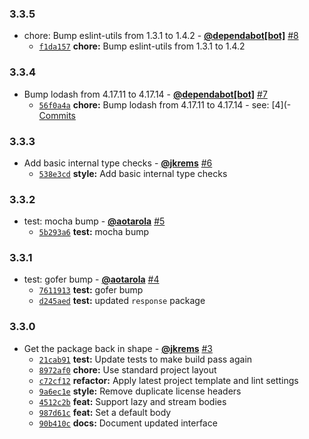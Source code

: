 ### 3.3.5

* chore: Bump eslint-utils from 1.3.1 to 1.4.2 - **[@dependabot[bot]](https://github.com/apps/dependabot)** [#8](https://github.com/groupon/quinn/pull/8)
  - [`f1da157`](https://github.com/groupon/quinn/commit/f1da15730d9408f63ff07505bdaf7326a331d385) **chore:** Bump eslint-utils from 1.3.1 to 1.4.2


### 3.3.4

* Bump lodash from 4.17.11 to 4.17.14 - **[@dependabot[bot]](https://github.com/apps/dependabot)** [#7](https://github.com/groupon/quinn/pull/7)
  - [`56f0a4a`](https://github.com/groupon/quinn/commit/56f0a4ae4b8bcc74f7432ec7adce7d48fbe60b5d) **chore:** Bump lodash from 4.17.11 to 4.17.14 - see: [4](- [Commits](https://github.com/lodash/lodash/compare/4)


### 3.3.3

* Add basic internal type checks - **[@jkrems](https://github.com/jkrems)** [#6](https://github.com/groupon/quinn/pull/6)
  - [`538e3cd`](https://github.com/groupon/quinn/commit/538e3cd6e9f3e03347a0dc9e10944ac02ac854da) **style:** Add basic internal type checks


### 3.3.2

* test: mocha bump - **[@aotarola](https://github.com/aotarola)** [#5](https://github.com/groupon/quinn/pull/5)
  - [`5b293a6`](https://github.com/groupon/quinn/commit/5b293a6fb7e20313a860fd33c945e5ad60aa66b7) **test:** mocha bump


### 3.3.1

* test: gofer bump - **[@aotarola](https://github.com/aotarola)** [#4](https://github.com/groupon/quinn/pull/4)
  - [`7611913`](https://github.com/groupon/quinn/commit/76119131d8128bd2ec1aed98f246121f9f8a6bfb) **test:** gofer bump
  - [`d245aed`](https://github.com/groupon/quinn/commit/d245aed67631f4162accfc526f6cf6ab8c8c1a2f) **test:** updated `response` package


### 3.3.0

* Get the package back in shape - **[@jkrems](https://github.com/jkrems)** [#3](https://github.com/groupon/quinn/pull/3)
  - [`21cab91`](https://github.com/groupon/quinn/commit/21cab914c5db35dafbf4682f36b186ec0478d218) **test:** Update tests to make build pass again
  - [`8972af0`](https://github.com/groupon/quinn/commit/8972af0c918e6778ffa0a3438c7d10b5a65fb86b) **chore:** Use standard project layout
  - [`c72cf12`](https://github.com/groupon/quinn/commit/c72cf1225fab888d8f93b9da71f1e5c296448df3) **refactor:** Apply latest project template and lint settings
  - [`9a6ec1e`](https://github.com/groupon/quinn/commit/9a6ec1e09872fca3799900768a19a7a27b07c247) **style:** Remove duplicate license headers
  - [`4512c2b`](https://github.com/groupon/quinn/commit/4512c2b45ac00cd785448fea2b030ab6bbf7893a) **feat:** Support lazy and stream bodies
  - [`987d61c`](https://github.com/groupon/quinn/commit/987d61cc8774a3ce1e6e88bb4c44260dfa3de1ab) **feat:** Set a default body
  - [`90b410c`](https://github.com/groupon/quinn/commit/90b410c6ff356db225a70f5381f5cdb1eba1262c) **docs:** Document updated interface
